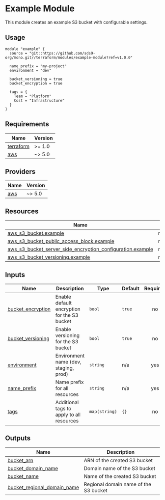 # Example Module

This module creates an example S3 bucket with configurable settings.

## Usage

```hcl
module "example" {
  source = "git::https://github.com/sds9-org/mono.git//terraform/modules/example-module?ref=v1.0.0"
  
  name_prefix = "my-project"
  environment = "dev"
  
  bucket_versioning = true
  bucket_encryption = true
  
  tags = {
    Team = "Platform"
    Cost = "Infrastructure"
  }
}
```

## Requirements

| Name | Version |
|------|---------|
| <a name="requirement_terraform"></a> [terraform](#requirement\_terraform) | >= 1.0 |
| <a name="requirement_aws"></a> [aws](#requirement\_aws) | ~> 5.0 |

## Providers

| Name | Version |
|------|---------|
| <a name="provider_aws"></a> [aws](#provider\_aws) | ~> 5.0 |

## Resources

| Name | Type |
|------|------|
| [aws_s3_bucket.example](https://registry.terraform.io/providers/hashicorp/aws/latest/docs/resources/s3_bucket) | resource |
| [aws_s3_bucket_public_access_block.example](https://registry.terraform.io/providers/hashicorp/aws/latest/docs/resources/s3_bucket_public_access_block) | resource |
| [aws_s3_bucket_server_side_encryption_configuration.example](https://registry.terraform.io/providers/hashicorp/aws/latest/docs/resources/s3_bucket_server_side_encryption_configuration) | resource |
| [aws_s3_bucket_versioning.example](https://registry.terraform.io/providers/hashicorp/aws/latest/docs/resources/s3_bucket_versioning) | resource |

## Inputs

| Name | Description | Type | Default | Required |
|------|-------------|------|---------|:--------:|
| <a name="input_bucket_encryption"></a> [bucket\_encryption](#input\_bucket\_encryption) | Enable default encryption for the S3 bucket | `bool` | `true` | no |
| <a name="input_bucket_versioning"></a> [bucket\_versioning](#input\_bucket\_versioning) | Enable versioning for the S3 bucket | `bool` | `true` | no |
| <a name="input_environment"></a> [environment](#input\_environment) | Environment name (dev, staging, prod) | `string` | n/a | yes |
| <a name="input_name_prefix"></a> [name\_prefix](#input\_name\_prefix) | Name prefix for all resources | `string` | n/a | yes |
| <a name="input_tags"></a> [tags](#input\_tags) | Additional tags to apply to all resources | `map(string)` | `{}` | no |

## Outputs

| Name | Description |
|------|-------------|
| <a name="output_bucket_arn"></a> [bucket\_arn](#output\_bucket\_arn) | ARN of the created S3 bucket |
| <a name="output_bucket_domain_name"></a> [bucket\_domain\_name](#output\_bucket\_domain\_name) | Domain name of the S3 bucket |
| <a name="output_bucket_name"></a> [bucket\_name](#output\_bucket\_name) | Name of the created S3 bucket |
| <a name="output_bucket_regional_domain_name"></a> [bucket\_regional\_domain\_name](#output\_bucket\_regional\_domain\_name) | Regional domain name of the S3 bucket |
